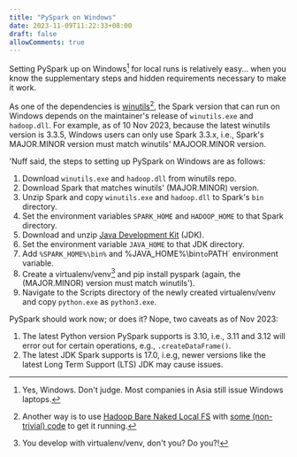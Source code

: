 ```yaml
---
title: "PySpark on Windows"
date: 2023-11-09T11:22:33+08:00
draft: false
allowComments: true
---
```


Setting PySpark up on Windows[^1] for local runs is relatively easy...
when you know the supplementary steps and hidden requirements necessary
to make it work.

As one of the dependencies is [winutils][winutils][^2], the Spark version that
can run on Windows depends on the maintainer's release of `winutils.exe`
and `hadoop.dll`.
For example, as of 10 Nov 2023, because the latest winutils version is 3.3.5,
Windows users can only use Spark 3.3.x, i.e., Spark's MAJOR.MINOR version
must match winutils' MAJOOR.MINOR version.

'Nuff said, the steps to setting up PySpark on Windows are as follows:

1. Download `winutils.exe` and `hadoop.dll` from winutils repo.
2. Download Spark that matches winutils' (MAJOR.MINOR) version.
3. Unzip Spark and copy `winutils.exe` and `hadoop.dll` to Spark's `bin` directory.
3. Set the environment variables `SPARK_HOME` and `HADOOP_HOME` to that Spark
   directory.
4. Download and unzip [Java Development Kit][jdk] (JDK).
5. Set the environment variable `JAVA_HOME` to that JDK directory.
6. Add `%SPARK_HOME%\bin%` and %JAVA_HOME%\bin` to `PATH` environment variable.
7. Create a virtualenv/venv[^3] and pip install pyspark (again, the
   (MAJOR.MINOR)
   version must match winutils').
8. Navigate to the Scripts directory of the newly created virtualenv/venv
   and copy `python.exe` as `python3.exe`.

PySpark should work now; or does it? Nope, two caveats as of Nov 2023:

1. The latest Python version PySpark supports is 3.10, i.e., 3.11 and 3.12
will error out for certain operations, e.g., `.createDataFrame()`.
2. The latest JDK Spark supports is 17.0, i.e.g, newer versions like the
latest Long Term Support (LTS) JDK may cause issues.


[^1]: Yes, Windows. Don't judge. Most companies in Asia still issue Windows laptops.
[^2]: Another way is to use [Hadoop Bare Naked Local FS][hbnlfs] with [some (non-trivial) code][issue2] to get it running.
[^3]: You develop with virtualenv/venv, don't you? Do you?!

[winutils]: https://github.com/cdarlint/winutils
[hbnlfs]: https://github.com/globalmentor/hadoop-bare-naked-local-fs
[issue2]: https://github.com/globalmentor/hadoop-bare-naked-local-fs/issues/2#issuecomment-1443768384
[jdk]: https://openjdk.org
